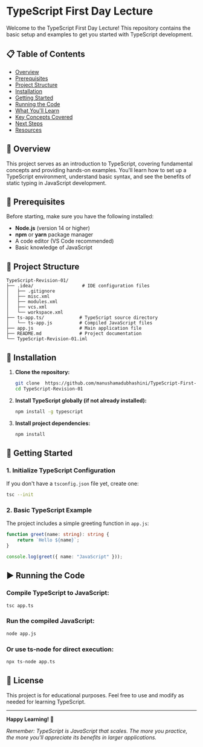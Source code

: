 # TypeScript First Day Lecture

Welcome to the TypeScript First Day Lecture! This repository contains the basic setup and examples to get you started with TypeScript development.

## 📋 Table of Contents

- [Overview](#overview)
- [Prerequisites](#prerequisites)
- [Project Structure](#project-structure)
- [Installation](#installation)
- [Getting Started](#getting-started)
- [Running the Code](#running-the-code)
- [What You'll Learn](#what-youll-learn)
- [Key Concepts Covered](#key-concepts-covered)
- [Next Steps](#next-steps)
- [Resources](#resources)

## 🎯 Overview

This project serves as an introduction to TypeScript, covering fundamental concepts and providing hands-on examples. You'll learn how to set up a TypeScript environment, understand basic syntax, and see the benefits of static typing in JavaScript development.

## 🔧 Prerequisites

Before starting, make sure you have the following installed:

- **Node.js** (version 14 or higher)
- **npm** or **yarn** package manager
- A code editor (VS Code recommended)
- Basic knowledge of JavaScript

## 📁 Project Structure

```
TypeScript-Revision-01/
├── .idea/                  # IDE configuration files
│   ├── .gitignore
│   ├── misc.xml
│   ├── modules.xml
│   ├── vcs.xml
│   └── workspace.xml
├── ts-app.ts/             # TypeScript source directory
│   └── ts-app.js          # Compiled JavaScript files
├── app.js                 # Main application file
├── README.md              # Project documentation
└── TypeScript-Revision-01.iml
```

## 🚀 Installation

1. **Clone the repository:**
   ```bash
   git clone  https://github.com/manushamadubhashini/TypeScript-First-Day-Lecture.git
   cd TypeScript-Revision-01
   ```

2. **Install TypeScript globally (if not already installed):**
   ```bash
   npm install -g typescript
   ```

3. **Install project dependencies:**
   ```bash
   npm install
   ```

## 🏁 Getting Started

### 1. Initialize TypeScript Configuration

If you don't have a `tsconfig.json` file yet, create one:

```bash
tsc --init
```

### 2. Basic TypeScript Example

The project includes a simple greeting function in `app.js`:

```typescript
function greet(name: string): string {
    return `Hello ${name}`;
}

console.log(greet({ name: "JavaScript" }));
```

## ▶️ Running the Code

### Compile TypeScript to JavaScript:
```bash
tsc app.ts
```

### Run the compiled JavaScript:
```bash
node app.js
```

### Or use ts-node for direct execution:
```bash
npx ts-node app.ts
```

## 📄 License

This project is for educational purposes. Feel free to use and modify as needed for learning TypeScript.

---

**Happy Learning! 🎉**

*Remember: TypeScript is JavaScript that scales. The more you practice, the more you'll appreciate its benefits in larger applications.*
